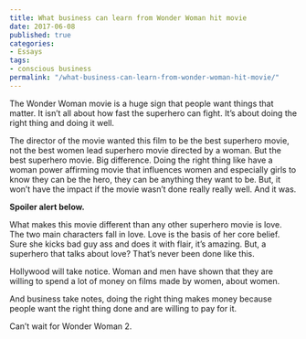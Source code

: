```yaml
---
title: What business can learn from Wonder Woman hit movie
date: 2017-06-08
published: true
categories:
- Essays
tags:
- conscious business
permalink: "/what-business-can-learn-from-wonder-woman-hit-movie/"
---
```

The Wonder Woman movie is a huge sign that people want things that matter. It isn’t all about how fast the superhero can fight. It’s about doing the right thing and doing it well.

The director of the movie wanted this film to be the best superhero movie, not the best women lead superhero movie directed by a woman. But the best superhero movie. Big difference. Doing the right thing like have a woman power affirming movie that influences women and especially girls to know they can be the hero, they can be anything they want to be. But, it won’t have the impact if the movie wasn’t done really really well. And it was.

**Spoiler alert below.**

What makes this movie different than any other superhero movie is love. The two main characters fall in love. Love is the basis of her core belief. Sure she kicks bad guy ass and does it with flair, it’s amazing. But, a superhero that talks about love? That’s never been done like this.

Hollywood will take notice. Woman and men have shown that they are willing to spend a lot of money on films made by women, about women.

And business take notes, doing the right thing makes money because people want the right thing done and are willing to pay for it.

Can’t wait for Wonder Woman 2.